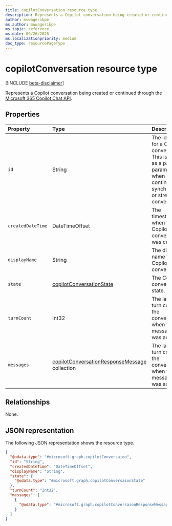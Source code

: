 ```yaml
---
title: copilotConversation resource type
description: Represents a Copilot conversation being created or continued through the Microsoft 365 Copilot Chat API.
author: muwagerikpe
ms.author: muwagerikpe
ms.topic: reference
ms.date: 09/26/2025
ms.localizationpriority: medium
doc_type: resourcePageType
---
```


# copilotConversation resource type

[!INCLUDE [beta-disclaimer](../../../includes/beta-disclaimer.md)]

Represents a Copilot conversation being created or continued through the [Microsoft 365 Copilot Chat API](../copilotroot-conversations.md).

## Properties

| Property       | Type   | Description                                                    |
|:---------------|:-------|:---------------------------------------------------------------|
| `id` | String | The identifier for a Copilot conversation. This is used as a path parameter when continuing a synchronous or streamed conversation. |
| `createdDateTime` | DateTimeOffset | The timestamp when the Copilot conversation was created. |
| `displayName` | String | The display name for the Copilot conversation. |
| `state` | [copilotConversationState](todo.md) | The Copilot conversation state. |
| `turnCount` | Int32 | The latest turn count in the conversation when the last message was added. |
| `messages` | [copilotConversationResponseMessage](todo.md) collection | The latest turn count in the conversation when the last message was added. |

## Relationships

None.

## JSON representation

The following JSON representation shows the resource type.

```json
{
  "@odata.type": "#microsoft.graph.copilotConversaion",
  "id": "String",
  "createdDateTime": "DateTimeOffset",
  "displayName": "String",
  "state": {
    "@odata.type": "#microsoft.graph.copilotConversaionState"
  },
  "turnCount": "Int32",
  "messages": [
    {
      "@odata.type": "#microsoft.graph.copilotConversaionResponseMessage"
    }
  ]
}
```
